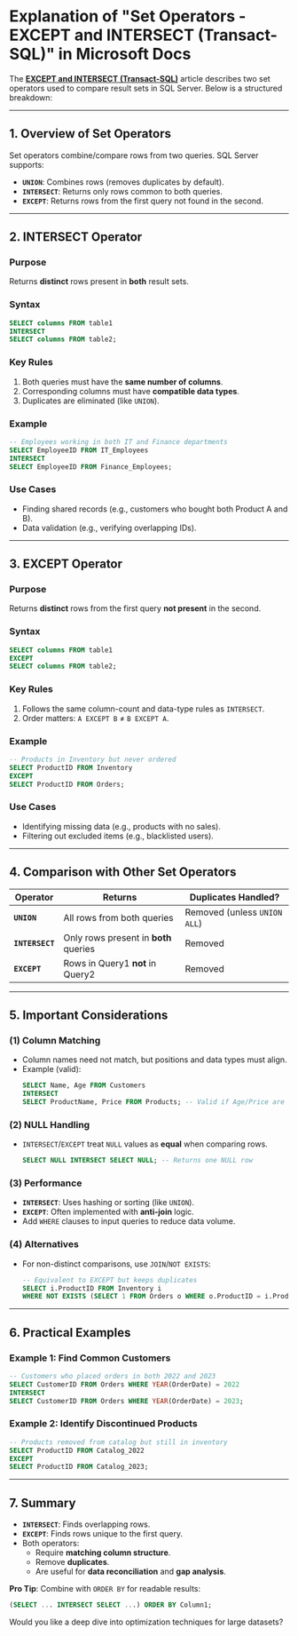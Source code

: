 # **Explanation of "Set Operators - EXCEPT and INTERSECT (Transact-SQL)" in Microsoft Docs**

The **[EXCEPT and INTERSECT (Transact-SQL)](https://learn.microsoft.com/en-us/sql/t-sql/language-elements/set-operators-except-and-intersect-transact-sql?view=sql-server-ver16)** article describes two set operators used to compare result sets in SQL Server. Below is a structured breakdown:

---

## **1. Overview of Set Operators**
Set operators combine/compare rows from two queries. SQL Server supports:
- **`UNION`**: Combines rows (removes duplicates by default).  
- **`INTERSECT`**: Returns only rows common to both queries.  
- **`EXCEPT`**: Returns rows from the first query not found in the second.  

---

## **2. INTERSECT Operator**
### **Purpose**  
Returns **distinct** rows present in **both** result sets.

### **Syntax**
```sql
SELECT columns FROM table1  
INTERSECT  
SELECT columns FROM table2;
```

### **Key Rules**
1. Both queries must have the **same number of columns**.  
2. Corresponding columns must have **compatible data types**.  
3. Duplicates are eliminated (like `UNION`).  

### **Example**
```sql
-- Employees working in both IT and Finance departments
SELECT EmployeeID FROM IT_Employees  
INTERSECT  
SELECT EmployeeID FROM Finance_Employees;
```

### **Use Cases**
- Finding shared records (e.g., customers who bought both Product A and B).  
- Data validation (e.g., verifying overlapping IDs).  

---

## **3. EXCEPT Operator**
### **Purpose**  
Returns **distinct** rows from the first query **not present** in the second.

### **Syntax**
```sql
SELECT columns FROM table1  
EXCEPT  
SELECT columns FROM table2;
```

### **Key Rules**
1. Follows the same column-count and data-type rules as `INTERSECT`.  
2. Order matters: `A EXCEPT B` ≠ `B EXCEPT A`.  

### **Example**
```sql
-- Products in Inventory but never ordered
SELECT ProductID FROM Inventory  
EXCEPT  
SELECT ProductID FROM Orders;
```

### **Use Cases**
- Identifying missing data (e.g., products with no sales).  
- Filtering out excluded items (e.g., blacklisted users).  

---

## **4. Comparison with Other Set Operators**
| Operator      | Returns                                  | Duplicates Handled? |  
|---------------|-----------------------------------------|---------------------|  
| **`UNION`**   | All rows from both queries              | Removed (unless `UNION ALL`) |  
| **`INTERSECT`** | Only rows present in **both** queries | Removed             |  
| **`EXCEPT`**    | Rows in Query1 **not** in Query2      | Removed             |  

---

## **5. Important Considerations**
### **(1) Column Matching**
- Column names need not match, but positions and data types must align.  
- Example (valid):
  ```sql
  SELECT Name, Age FROM Customers  
  INTERSECT  
  SELECT ProductName, Price FROM Products; -- Valid if Age/Price are compatible types
  ```

### **(2) NULL Handling**
- `INTERSECT`/`EXCEPT` treat `NULL` values as **equal** when comparing rows.  
  ```sql
  SELECT NULL INTERSECT SELECT NULL; -- Returns one NULL row
  ```

### **(3) Performance**
- **`INTERSECT`**: Uses hashing or sorting (like `UNION`).  
- **`EXCEPT`**: Often implemented with **anti-join** logic.  
- Add `WHERE` clauses to input queries to reduce data volume.  

### **(4) Alternatives**
- For non-distinct comparisons, use `JOIN`/`NOT EXISTS`:  
  ```sql
  -- Equivalent to EXCEPT but keeps duplicates
  SELECT i.ProductID FROM Inventory i  
  WHERE NOT EXISTS (SELECT 1 FROM Orders o WHERE o.ProductID = i.ProductID);
  ```

---

## **6. Practical Examples**
### **Example 1: Find Common Customers**
```sql
-- Customers who placed orders in both 2022 and 2023
SELECT CustomerID FROM Orders WHERE YEAR(OrderDate) = 2022  
INTERSECT  
SELECT CustomerID FROM Orders WHERE YEAR(OrderDate) = 2023;
```

### **Example 2: Identify Discontinued Products**
```sql
-- Products removed from catalog but still in inventory
SELECT ProductID FROM Catalog_2022  
EXCEPT  
SELECT ProductID FROM Catalog_2023;
```

---

## **7. Summary**
- **`INTERSECT`**: Finds overlapping rows.  
- **`EXCEPT`**: Finds rows unique to the first query.  
- Both operators:  
  - Require **matching column structure**.  
  - Remove **duplicates**.  
  - Are useful for **data reconciliation** and **gap analysis**.  

**Pro Tip**: Combine with `ORDER BY` for readable results:  
```sql
(SELECT ... INTERSECT SELECT ...) ORDER BY Column1;
```

Would you like a deep dive into optimization techniques for large datasets?